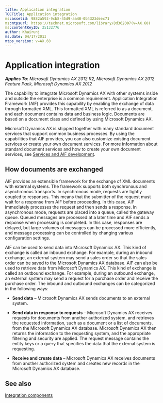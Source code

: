 ```yaml
---
title: Application integration
TOCTitle: Application integration
ms:assetid: 9882a593-9cb8-45d9-aa40-0b4323deec71
ms:mtpsurl: https://technet.microsoft.com/library/Dd362007(v=AX.60)
ms:contentKeyID: 35132776
author: Khairunj
ms.date: 04/17/2013
mtps_version: v=AX.60
---
```


# Application integration 


_**Applies To:** Microsoft Dynamics AX 2012 R2, Microsoft Dynamics AX 2012 Feature Pack, Microsoft Dynamics AX 2012_

The capability to integrate Microsoft Dynamics AX with other systems inside and outside the enterprise is a common requirement. Application Integration Framework (AIF) provides this capability by enabling the exchange of data through formatted XML. This formatted XML is referred to as a document, and each document contains data and business logic. Documents are based on a document class and defined by using Microsoft Dynamics AX.

Microsoft Dynamics AX is shipped together with many standard document services that support common business processes. By using the capabilities that AIF provides, you can also customize existing document services or create your own document services. For more information about standard document services and how to create your own document services, see [Services and AIF development](services-and-aif-development.md).

## How documents are exchanged

AIF provides an extensible framework for the exchange of XML documents with external systems. The framework supports both synchronous and asynchronous transports. In synchronous mode, requests are tightly coupled to responses. This means that the submitter of the request must wait for a response from AIF before proceeding. In this case, AIF immediately processes the request and then sends a response. In asynchronous mode, requests are placed into a queue, called the gateway queue. Queued messages are processed at a later time and AIF sends a response when processing is completed. In this case, responses are delayed, but large volumes of messages can be processed more efficiently, and message processing can be controlled by changing various configuration settings.

AIF can be used to send data into Microsoft Dynamics AX. This kind of exchange is called an inbound exchange. For example, during an inbound exchange, an external system may send a sales order so that the sales order can be saved to the Microsoft Dynamics AX database. AIF can also be used to retrieve data from Microsoft Dynamics AX. This kind of exchange is called an outbound exchange. For example, during an outbound exchange, an external system may send a request for a purchase order and receive the purchase order. The inbound and outbound exchanges can be categorized in the following ways:

  - **Send data** – Microsoft Dynamics AX sends documents to an external system.

  - **Send data in response to requests** – Microsoft Dynamics AX receives requests for documents from another authorized system, and retrieves the requested information, such as a document or a list of documents, from the Microsoft Dynamics AX database. Microsoft Dynamics AX then returns the information to the requesting system, and the appropriate filtering and security are applied. The request message contains the entity keys or a query that specifies the data that the external system is requesting.

  - **Receive and create data** – Microsoft Dynamics AX receives documents from another authorized system and creates new records in the Microsoft Dynamics AX database.

## See also

[Integration components](integration-components.md)

